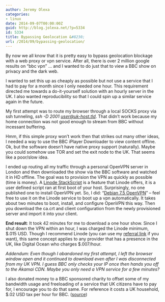 ```yaml
---
author: Jeremy Olexa
categories:
- linux
date: 2014-09-07T00:00:00Z
guid: http://blog.jolexa.net/?p=5334
id: 5334
title: Bypassing Geolocation &#8230;
url: /2014/09/bypassing-geolocation/
---
```


By now we all know that it is pretty easy to bypass geolocation blockage with a web proxy or vpn service. After all, there is over 2 million google results on &#8220;bbc vpn&#8221; &#8230; and I wanted to do just that to view a BBC show on privacy and the dark web.

I wanted to set this up as cheaply as possible but not use a service that I had to pay for a month since I only needed one hour. This requirement directed me towards a do-it-yourself solution with an hourly server in the UK. I also wanted reproducibility so that I could spin up a similar service again in the future.

My first attempt was to route my browser through a local SOCKS proxy via ssh tunneling, *ssh -D 2001 user@uk-host.tld*. That didn&#8217;t work because my home connection was not good enough to stream from BBC without incessant buffering.

Hmm, if this simple proxy won&#8217;t work then that strikes out many other ideas, I needed a way to use the BBC iPlayer Downloader to view content offline. Ok, but the software doesn&#8217;t have native proxy support (naturally). Maybe you could somehow use TOR and set the exit node to the UK. That seems like a poor/slow idea.

I ended up routing all my traffic through a personal OpenVPN server in London and then downloaded the show via the BBC software and watched it in HD offline. The goal was to provision the VPN as quickly as possible (time is money). A [Linode StackScript][1] is a feature that Linode offers, it is a user defined script ran at first boot of your host. Surprisingly, no one published one to install OpenVPN yet. So, I did: &#8220;[Debian 7.5 OpenVPN][2]&#8221; &#8211; feel free to use it on the Linode service to boot up a vpn automatically. It takes about two minutes to boot, install, and configure OpenVPN this way. Then you download the ca.crt and client configuration from the newly provisioned server and import it into your client.

**End result**: It took 42 minutes for me to download a one hour show. Since I shut down the VPN within an hour, I was charged the Linode minimum, $.015 USD. Though I recommend Linode (you can use my [referral link][3] if you want), this same concept applies to any provider that has a presence in the UK, like Digital Ocean who charges $.007/hour.

*Addendum: Even though I abandoned my first attempt, I left the browser window open and it continued to download even after I was disconnected from my UK VPN. I guess BBC only checks your IP once then hands you off to the Akamai CDN. Maybe you only need a VPN service for a few minutes?*

I also donated money to a BBC sponsored charity to offset some of my bandwidth usage and freeloading of a service that UK citizens have to pay for, I encourage you to do that same. For reference it costs a UK household, $.02 USD tax per hour for BBC. ([source][4])

 [1]: https://www.linode.com/stackscripts
 [2]: https://www.linode.com/stackscripts/view/10219
 [3]: https://www.linode.com/?r=b4fa70eb87c890e08baf7b0c7852fb7cecd8963b
 [4]: https://en.wikipedia.org/wiki/BBC#Finances